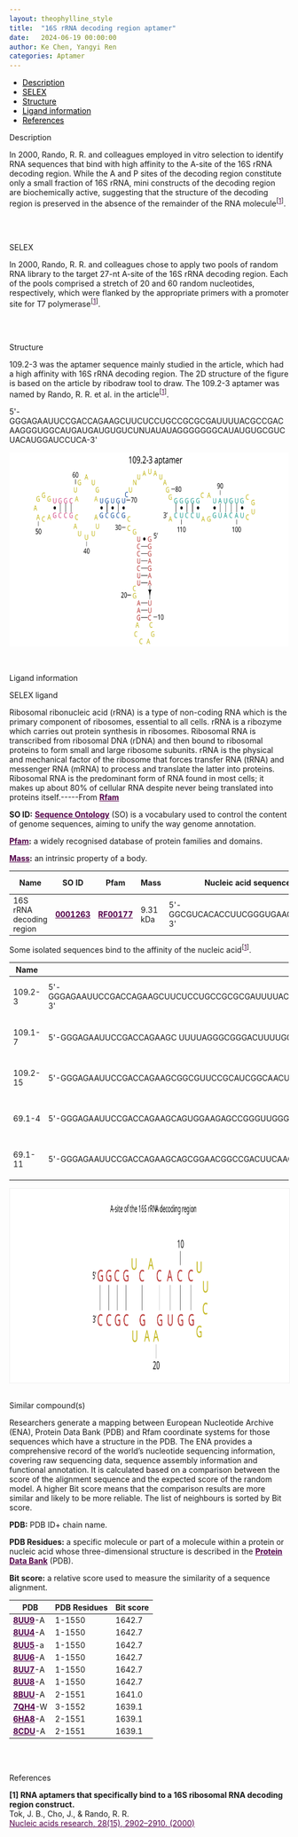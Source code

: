 ```yaml
---
layout: theophylline_style
title:  "16S rRNA decoding region aptamer"
date:   2024-06-19 00:00:00
author: Ke Chen, Yangyi Ren
categories: Aptamer
---
```



<div class="side-nav">
<ul>
    <div class="side-nav-item"><li><a href="#description" style="color: #000000;">Description</a></li></div>
    <div class="side-nav-item"><li><a href="#SELEX" style="color: #000000;">SELEX</a></li></div>
    <div class="side-nav-item"><li><a href="#Structure" style="color: #000000;">Structure</a></li></div>
    <div class="side-nav-item"><li><a href="#ligand-recognition" style="color: #000000;">Ligand information</a></li></div>
    <div class="side-nav-item"><li><a href="#references" style="color: #000000;">References</a></li></div>
    </ul>
</div>



<p class="header_box" id="description">Description</p>
<p>In 2000, Rando, R. R. and colleagues employed in vitro selection to identify RNA sequences that bind with high affinity to the A-site of the 16S rRNA decoding region. While the A and P sites of the decoding region constitute only a small fraction of 16S rRNA, mini constructs of the decoding region are biochemically active, suggesting that the structure of the decoding region is preserved in the absence of the remainder of the RNA molecule<sup>[<a href="#ref1" style="color:#520049">1</a>]</sup>.<br></p>
<br>
<br>


<p class="header_box" id="SELEX">SELEX</p>
<p>In 2000, Rando, R. R. and colleagues chose to apply two pools of random RNA library to the target 27-nt A-site of the 16S rRNA decoding region. Each of the pools comprised a stretch of 20 and 60 random nucleotides, respectively, which were flanked by the appropriate primers with a promoter site for T7 polymerase<sup>[<a href="#ref1" style="color:#520049">1</a>]</sup>.</p>
<p>
<br>
<br>


<p class="header_box" id="Structure">Structure</p>
<p>109.2-3 was the aptamer sequence mainly studied in the article, which had a high affinity with 16S rRNA decoding region. The 2D structure of the figure is based on the article by ribodraw tool to draw. The 109.2-3 aptamer was named by Rando, R. R. et al. in the article<sup>[<a href="#ref1" style="color:#520049">1</a>]</sup>.</p>
<p>5'-GGGAGAAUUCCGACCAGAAGCUUCUCCUGCCGCGCGAUUUUACGCCGACAAGGGUGGCAUGAUGAUGUGUCUNUAUAUAGGGGGGGCAUAUGUGCGUCUACAUGGAUCCUCA-3'</p>
<img src="/images/2D/109.2-3_aptamer_2D1.svg" alt="drawing" style="width:800px;height:350px;display:block;margin:0 auto;border-radius:0;" class="img-responsive">
<div style="display: flex; justify-content: center;"></div>
<br>
<br>



<p class="header_box" id="ligand-recognition">Ligand information</p>

<p class="blowheader_box">SELEX ligand</p>
<p>Ribosomal ribonucleic acid (rRNA) is a type of non-coding RNA which is the primary component of ribosomes, essential to all cells. rRNA is a ribozyme which carries out protein synthesis in ribosomes. Ribosomal RNA is transcribed from ribosomal DNA (rDNA) and then bound to ribosomal proteins to form small and large ribosome subunits. rRNA is the physical and mechanical factor of the ribosome that forces transfer RNA (tRNA) and messenger RNA (mRNA) to process and translate the latter into proteins. Ribosomal RNA is the predominant form of RNA found in most cells; it makes up about 80% of cellular RNA despite never being translated into proteins itself.-----From <a href="https://rfam.org/family/RF00177" target="_blank" style="color:#520049; text-decoration: underline;"><b>Rfam</b></a></p>

<p class="dot-paragraph"><b>SO ID:</b> <a href="http://www.sequenceontology.org/" target="_blank" style="color:#520049; text-decoration: underline;"><b>Sequence Ontology</b></a> (SO) is a vocabulary used to control the content of genome sequences, aiming to unify the way genome annotation.</p>
<p class="dot-paragraph"><b><a href="https://www.ebi.ac.uk/interpro/" target="_blank" style="color:#520049; text-decoration: underline;"><b>Pfam</b></a>:</b> a widely recognised database of protein families and domains.</p>
<p class="dot-paragraph"><b><a href="https://en.wikipedia.org/wiki/Mass" target="_blank" style="color:#520049; text-decoration: underline;"><b>Mass</b></a>:</b> an intrinsic property of a body.</p>

<table class="table table-bordered" style="table-layout:fixed;width:auto;margin-left:auto;margin-right:auto;" >
  <thead>
      <tr>
        <th onclick="sortTable(0)">Name</th>
        <th onclick="sortTable(1)">SO ID</th>
        <th onclick="sortTable(2)">Pfam</th>
        <th onclick="sortTable(3)">Mass</th>
        <th onclick="sortTable(4)">Nucleic acid sequence</th>
        <th onclick="sortTable(5)">PDB ID</th>
      </tr>
  </thead>
    <tbody>
      <tr>
        <td name="td0">16S rRNA decoding region</td>
        <td name="td1"><a href="http://www.sequenceontology.org/browser/current_release/term/SO:0001263" target="_blank" style="color:#520049"><b>0001263</b></a></td>
        <td name="td2"><a href="https://rfam.org/family/RF00177" target="_blank" style="color:#520049"><b>RF00177</b></a></td>
        <td name="td3">9.31 kDa</td>
        <td name="td4">5'-GGCGUCACACCUUCGGGUGAAGUCGCC-3'</td>
        <td name="td5"><a href="https://www.rcsb.org/structure/1PBR" target="_blank" style="color:#520049"><b>1PBR</b></a></td>
      </tr>
	  </tbody>
  </table>

  <p>Some isolated sequences bind to the affinity of the nucleic acid<sup>[<a href="#ref1" style="color:#520049">1</a>]</sup>.</p>
<table class="table table-bordered" style="table-layout:fixed;width:auto;margin-left:auto;margin-right:auto;" >
  <thead>
      <tr>
        <th onclick="sortTable(0)">Name</th>
        <th onclick="sortTable(1)">Sequence</th>
        <th onclick="sortTable(2)">Ligand</th>
        <th onclick="sortTable(3)">Affinity</th>
      </tr>
  </thead>
    <tbody>
      <tr>
      <td name="td0">109.2-3</td>
      <td name="td1">5'-GGGAGAAUUCCGACCAGAAGCUUCUCCUGCCGCGCGAUUUUACGCCGACAAGGGUGGCAUGAUGAUGUGUCUNUAUAUAGGGGGGGCAUAUGUGCGUCUACAUGGAUCCUCA-3'</td>
      <td name="td2">16S rRNA decoding region</td>
      <td name="td3">1.236 μM</td>
    </tr>
     <tr>
      <td name="td0">109.1-7</td>
      <td name="td1">5'-GGGAGAAUUCCGACCAGAAGC UUUUAGGGCGGGACUUUUGGCCGCAAAGGUUGGUGUGAGGGUUCUCAAUAAUGGCCCAAG CAUAUGUGCGUCUACAUGGAUCCUCA-3'</td>
      <td name="td2">16S rRNA decoding region</td>
      <td name="td3">1.446 μM</td>
    </tr>
     <tr>
      <td name="td0">109.2-15</td>
      <td name="td1">5'-GGGAGAAUUCCGACCAGAAGCGGCGUUCCGCAUCGGCAACUGGCGAGGAGUUGUAUUCGGCGGAAACGGGUUGAGGUCCGACAUAUGUGCGUCUACAUGGAUCCUCA-3'</td>
      <td name="td2">16S rRNA decoding region</td>
      <td name="td3">1.655 μM</td>
    </tr>
     <tr>
      <td name="td0">69.1-4</td>
      <td name="td1">5'-GGGAGAAUUCCGACCAGAAGCAGUGGAAGAGCCGGGUUGGGCAUAUGUGCGUCUACAUGGAUCCUCA-3'</td>
      <td name="td2">16S rRNA decoding region</td>
      <td name="td3">2.946 μM</td>
    </tr>
     <tr>
      <td name="td0">69.1-11</td>
      <td name="td1">5'-GGGAGAAUUCCGACCAGAAGCAGCGGAACGGCCGACUUCAACAUAUGUGCGUCUACAUGGAUCCUCA-3'</td>
      <td name="td2">16S rRNA decoding region</td>
      <td name="td3">2.786 μM</td>
    </tr>
	  </tbody>
  </table>
<div style="display: flex; justify-content: center;"></div>
<img src="/images/SELEX_ligand/109.2-3_aptamer_SELEX_ligand.svg" alt="drawing" style="width:1000px;height:350px;border:solid 1px #efefef;display:block;margin:0 auto;border-radius:0;" class="img-responsive">
<div style="display: flex; justify-content: center;"></div>
<br>


<p class="blowheader_box">Similar compound(s)</p>                    
<p>Researchers generate a mapping between European Nucleotide Archive (ENA), Protein Data Bank (PDB) and Rfam coordinate systems for those sequences which have a structure in the PDB. The ENA provides a comprehensive record of the world’s nucleotide sequencing information, covering raw sequencing data, sequence assembly information and functional annotation. It is calculated based on a comparison between the score of the alignment sequence and the expected score of the random model. A higher Bit score means that the comparison results are more similar and likely to be more reliable. The list of neighbours is sorted by Bit score.</p>

<p class="dot-paragraph"><b>PDB:</b> PDB ID+ chain name.</p>
<p class="dot-paragraph"><b>PDB Residues:</b> a specific molecule or part of a molecule within a protein or nucleic acid whose three-dimensional structure is described in the <a href="https://www.rcsb.org/" target="_blank" style="color:#520049; text-decoration: underline;"><b>Protein Data Bank</b></a> (PDB).</p>
<p class="dot-paragraph"><b>Bit score:</b> a relative score used to measure the similarity of a sequence alignment.</p>

<table class="table table-bordered" style="table-layout:fixed;width:auto;margin-left:auto;margin-right:auto;">
      <thead>
      <tr>
        <th onclick="sortTable(0)">PDB</th>
        <th onclick="sortTable(1)">PDB Residues</th>
        <th onclick="sortTable(2)">Bit score</th>
      </tr>
      </thead>
    <tbody>
     <tr>
      <td name="td0"><a href="https://www.rcsb.org/structure/8UU9" target="_blank" style="color:#520049"><b>8UU9</b></a>-A</td>
      <td name="td1">1-1550</td>
      <td name="td2">1642.7</td>
    </tr>
     <tr>
      <td name="td0"><a href="https://www.rcsb.org/structure/8UU4" target="_blank" style="color:#520049"><b>8UU4</b></a>-A</td>
      <td name="td1">1-1550</td>
      <td name="td2">1642.7</td>
    </tr>
     <tr>
      <td name="td0"><a href="https://www.rcsb.org/structure/8UU5" target="_blank" style="color:#520049"><b>8UU5</b></a>-a</td>
      <td name="td1">1-1550</td>
      <td name="td2">1642.7</td>
    </tr>
     <tr>
      <td name="td0"><a href="https://www.rcsb.org/structure/8UU6" target="_blank" style="color:#520049"><b>8UU6</b></a>-A</td>
      <td name="td1">1-1550</td>
      <td name="td2">1642.7</td>
    </tr>
     <tr>
      <td name="td0"><a href="https://www.rcsb.org/structure/8UU7" target="_blank" style="color:#520049"><b>8UU7</b></a>-A</td>
      <td name="td1">1-1550</td>
      <td name="td2">1642.7</td>
    </tr>
     <tr>
      <td name="td0"><a href="https://www.rcsb.org/structure/8UU8" target="_blank" style="color:#520049"><b>8UU8</b></a>-A</td>
      <td name="td1">1-1550</td>
      <td name="td2">1642.7</td>
    </tr>
     <tr>
      <td name="td0"><a href="https://www.rcsb.org/structure/8BUU" target="_blank" style="color:#520049"><b>8BUU</b></a>-A</td>
      <td name="td1">2-1551</td>
      <td name="td2">1641.0</td>
    </tr>
     <tr>
      <td name="td0"><a href="https://www.rcsb.org/structure/7QH4" target="_blank" style="color:#520049"><b>7QH4</b></a>-W</td>
      <td name="td1">3-1552</td>
      <td name="td2">1639.1</td>
    </tr>
     <tr>
      <td name="td0"><a href="https://www.rcsb.org/structure/6HA8" target="_blank" style="color:#520049"><b>6HA8</b></a>-A</td>
      <td name="td1">2-1551</td>
      <td name="td2">1639.1</td>
    </tr>
     <tr>
      <td name="td0"><a href="https://www.rcsb.org/structure/8CDU" target="_blank" style="color:#520049"><b>8CDU</b></a>-A</td>
      <td name="td1">2-1551</td>
      <td name="td2">1639.1</td>
    </tr>
    </tbody>
  </table>
<br>
<br>


                 
<p class="header_box" id="references">References</p>
                
<a id="ref1"></a><font><strong>[1] RNA aptamers that specifically bind to a 16S ribosomal RNA decoding region construct.</strong></font><br />
Tok, J. B., Cho, J., & Rando, R. R.<br />
<a href="https://pubmed.ncbi.nlm.nih.gov/10908352/" target="_blank" style="color:#520049">Nucleic acids research, 28(15), 2902–2910. (2000)</a>
<br/>
